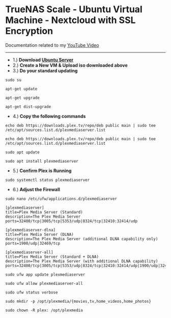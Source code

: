 # TrueNAS Scale - Ubuntu Virtual Machine - Nextcloud with SSL Encryption
Documentation related to my [YouTube Video]([https://www.youtube.com/@morgansmodifications])
___
- 1.) **Download [Ubuntu Server](https://ubuntu.com/download/server)**
 - 2.) **Create a New VM & Upload iso downloaded above**
 - 3.) **Do your standard updating**
```
sudo su
```
```
apt-get update
```
```
apt-get upgrade
```
```
apt-get dist-upgrade
```
 - 4.) **Copy the following commands**
```
echo deb https://downloads.plex.tv/repo/deb public main | sudo tee /etc/apt/sources.list.d/plexmediaserver.list
```
```
echo deb https://downloads.plex.tv/repo/deb public main | sudo tee /etc/apt/sources.list.d/plexmediaserver.list
```
```
sudo apt update
```
```
sudo apt install plexmediaserver
```
 - 5.) **Confirm Plex is Running**
```
sudo systemctl status plexmediaserver
```
 - 6.) **Adjust the Firewall**
```
sudo nano /etc/ufw/applications.d/plexmediaserver
```
```
[plexmediaserver]
title=Plex Media Server (Standard)
description=The Plex Media Server
ports=32400/tcp|3005/tcp|5353/udp|8324/tcp|32410:32414/udp

[plexmediaserver-dlna]
title=Plex Media Server (DLNA)
description=The Plex Media Server (additional DLNA capability only)
ports=1900/udp|32469/tcp

[plexmediaserver-all]
title=Plex Media Server (Standard + DLNA)
description=The Plex Media Server (with additional DLNA capability)
ports=32400/tcp|3005/tcp|5353/udp|8324/tcp|32410:32414/udp|1900/udp|32469/tcp
```
```
sudo ufw app update plexmediaserver
```
```
sudo ufw allow plexmediaserver-all
```
```
sudo ufw status verbose
```
```
sudo mkdir -p /opt/plexmedia/{movies,tv,home_videos,home_photos}
```
```
sudo chown -R plex: /opt/plexmedia
```
